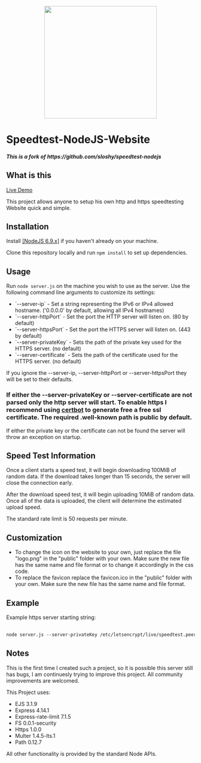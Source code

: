 <p align="center">
  <img width="300" height="300" src="https://github.com/Tetsuuuuuuuuuu/speedtest-nodejs-website/assets/72413576/b378dcc8-0adc-4b1f-b424-7510a762fb46">
</p>
<h1>Speedtest-NodeJS-Website</h1>
<h5>This is a fork of https://github.com/sloshy/speedtest-nodejs</h5>

<h2>What is this</h2>

<a href="speedtest.peer2.live">Live Demo</a>

This project allows anyone to setup his own http and https speedtesting Website quick and simple.

<h2>Installation</h2>
Install <a href="https://nodejs.org/en/">[NodeJS 6.9.x]</a> if you haven't already on your machine.

Clone this repository locally and run `npm install` to set up dependencies.

<h2>Usage</h2>

Run `node server.js` on the machine you wish to use as the server.
Use the following command line arguments to customize its settings:

<ul>
  <li>`--server-ip` - Set a string representing the IPv6 or IPv4 allowed hostname.  ('0.0.0.0' by default, allowing all IPv4 hostnames)</li>
  <li>`--server-httpPort` - Set the port the HTTP server will listen on.  (80 by default)</li>
  <li>`--server-httpsPort` - Set the port the HTTPS server will listen on.  (443 by default)</li>
  <li>`--server-privateKey` - Sets the path of the private key used for the HTTPS server.  (no default)</li>
  <li>`--server-certificate` - Sets the path of the certificate used for the HTTPS server.  (no default)</li>
</ul>

If you ignore the --server-ip, --server-httpPort or --server-httpsPort they will be set to their defaults.

<h3>If either the --server-privateKey or --server-certificate are not parsed only the http server will start. To enable https I recommend using <a href="https://certbot.eff.org/">certbot</a> to generate free a free ssl certificate. The required .well-known path is public by default.</h3>

If either the private key or the certificate can not be found the server will throw an exception on startup.

<h2>Speed Test Information</h2>
Once a client starts a speed test, it will begin downloading 100MiB of random data.
If the download takes longer than 15 seconds, the server will close the connection early.

After the download speed test, it will begin uploading 10MiB of random data.
Once all of the data is uploaded, the client will determine the estimated
upload speed.

The standard rate limit is 50 requests per minute.

<h2>Customization</h2>
<ul>
  <li>To change the icon on the website to your own, just replace the file "logo.png" in the "public" folder with your own. Make sure the new file has the same name and file format or to change it accordingly in the css code.</li>
  <li>To replace the favicon replace the favicon.ico in the "public" folder with your own. Make sure the new file has the same name and file format.</li>
</ul>

<h2>Example</h2>
Example https server starting string:
<br><br>

```diff
node server.js --server-privateKey /etc/letsencrypt/live/speedtest.peer2.live/privkey.pem --server-certificate /etc/letsencrypt/live/speedtest.peer2.live/cert.pem
```

<h2>Notes</h2>

This is the first time I created such a project, so it is possible this server still has bugs, I am continuesly trying to improve this project. All community improvements are welcomed.

This Project uses:
<ul>
  <li>EJS 3.1.9</li>
  <li>Express 4.14.1</li>
  <li>Express-rate-limit 7.1.5</li>
  <li>FS 0.0.1-security</li>
  <li>Https 1.0.0</li>
  <li>Multer 1.4.5-lts.1</li>
  <li>Path 0.12.7</li>
</ul>

All other functionality is provided by the standard Node APIs.

